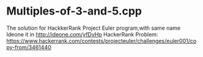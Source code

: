 # Multiples-of-3-and-5.cpp
The solution for HackkerRank Project Euler program,with same name
Ideone it in http://ideone.com/yfDvHp
HackerRank Problem: https://www.hackerrank.com/contests/projecteuler/challenges/euler001/copy-from/3461440
